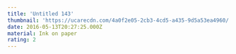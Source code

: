 ```yaml
---
title: 'Untitled 143'
thumbnail: 'https://ucarecdn.com/4a0f2e05-2cb3-4cd5-a435-9d5a53ea4960/'
date: 2016-05-13T20:27:25.000Z
material: Ink on paper
rating: 2
---
```

